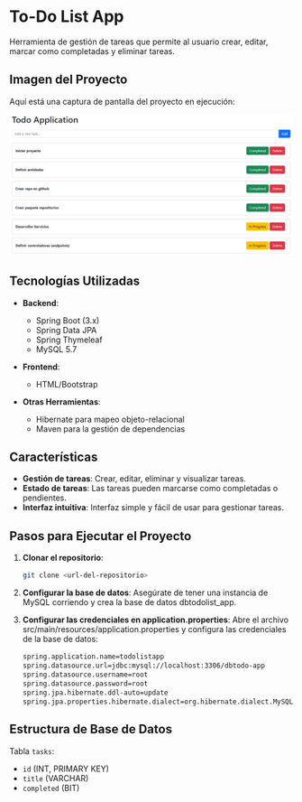 # To-Do List App

Herramienta de gestión de tareas que permite al usuario crear, editar, marcar como completadas y eliminar tareas.

## Imagen del Proyecto

Aquí está una captura de pantalla del proyecto en ejecución:

![Vista del Proyecto](image.png)

## Tecnologías Utilizadas

- **Backend**: 
  - Spring Boot (3.x)
  - Spring Data JPA
  - Spring Thymeleaf
  - MySQL 5.7
  
- **Frontend**: 
  - HTML/Bootstrap
    
- **Otras Herramientas**:
  - Hibernate para mapeo objeto-relacional
  - Maven para la gestión de dependencias

## Características

- **Gestión de tareas**: Crear, editar, eliminar y visualizar tareas.
- **Estado de tareas**: Las tareas pueden marcarse como completadas o pendientes.
- **Interfaz intuitiva**: Interfaz simple y fácil de usar para gestionar tareas.

## Pasos para Ejecutar el Proyecto

1. **Clonar el repositorio**:
   ```bash
   git clone <url-del-repositorio>
   ```

2. **Configurar la base de datos**:
   Asegúrate de tener una instancia de MySQL corriendo y crea la base de datos dbtodolist_app.

3. **Configurar las credenciales en application.properties**:
    Abre el archivo src/main/resources/application.properties y configura las credenciales de la base de datos:
    ```properties
    spring.application.name=todolistapp
    spring.datasource.url=jdbc:mysql://localhost:3306/dbtodo-app
    spring.datasource.username=root
    spring.datasource.password=root
    spring.jpa.hibernate.ddl-auto=update
    spring.jpa.properties.hibernate.dialect=org.hibernate.dialect.MySQLDialect
    ```

## Estructura de Base de Datos
  Tabla `tasks`:
  - `id` (INT, PRIMARY KEY)
  - `title` (VARCHAR)
  - `completed` (BIT)
